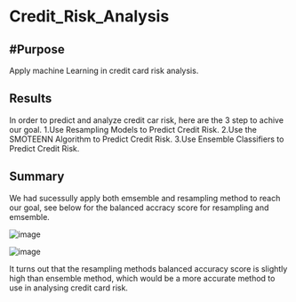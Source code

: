 # Credit_Risk_Analysis

## #Purpose 
Apply machine Learning in credit card risk analysis.

## Results
In order to predict and analyze credit car risk, here are the 3 step to achive our goal.
1.Use Resampling Models to Predict Credit Risk.
2.Use the SMOTEENN Algorithm to Predict Credit Risk.
3.Use Ensemble Classifiers to Predict Credit Risk.

## Summary
We had sucessully apply both emsemble and resampling method to reach our goal, see below for the balanced accracy score for resampling and emsemble.

![image](https://user-images.githubusercontent.com/109333158/215369354-a7af8e1d-2be2-4a34-bc14-68d45997b465.png)

![image](https://user-images.githubusercontent.com/109333158/215369541-58a4c515-71d3-4d1d-a909-bafa0b3d32c9.png)

It turns out that the resampling methods balanced accuracy score is slightly high than ensemble method, which would be a more accurate method to use in analysing credit card risk.
